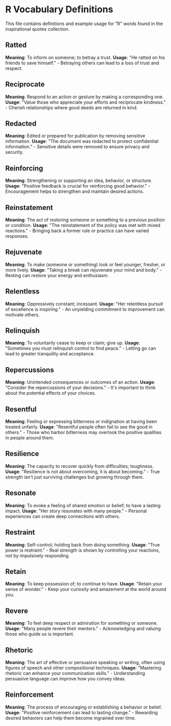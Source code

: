 # R Vocabulary Definitions

This file contains definitions and example usage for "R" words found in the inspirational quotes collection.

<!-- Add vocabulary words here following the format:
## WordName

**Meaning**: Clear, concise definition of the word.
**Usage**: "Quote or example sentence." - Explanation of the usage context.
-->

## Ratted

**Meaning**: To inform on someone; to betray a trust.
**Usage**: "He ratted on his friends to save himself." - Betraying others can lead to a loss of trust and respect.

## Reciprocate

**Meaning**: Respond to an action or gesture by making a corresponding one.
**Usage**: "Value those who appreciate your efforts and reciprocate kindness." - Cherish relationships where good deeds are returned in kind.

## Redacted

**Meaning**: Edited or prepared for publication by removing sensitive information.
**Usage**: "The document was redacted to protect confidential information." - Sensitive details were removed to ensure privacy and security.

## Reinforcing

**Meaning**: Strengthening or supporting an idea, behavior, or structure.
**Usage**: "Positive feedback is crucial for reinforcing good behavior." - Encouragement helps to strengthen and maintain desired actions.

## Reinstatement

**Meaning**: The act of restoring someone or something to a previous position or condition.
**Usage**: "The reinstatement of the policy was met with mixed reactions." - Bringing back a former rule or practice can have varied responses.

## Rejuvenate

**Meaning**: To make (someone or something) look or feel younger, fresher, or more lively.
**Usage**: "Taking a break can rejuvenate your mind and body." - Resting can restore your energy and enthusiasm.

## Relentless

**Meaning**: Oppressively constant; incessant.
**Usage**: "Her relentless pursuit of excellence is inspiring." - An unyielding commitment to improvement can motivate others.

## Relinquish

**Meaning**: To voluntarily cease to keep or claim; give up.
**Usage**: "Sometimes you must relinquish control to find peace." - Letting go can lead to greater tranquility and acceptance.

## Repercussions

**Meaning**: Unintended consequences or outcomes of an action.
**Usage**: "Consider the repercussions of your decisions." - It's important to think about the potential effects of your choices.

## Resentful

**Meaning**: Feeling or expressing bitterness or indignation at having been treated unfairly.
**Usage**: "Resentful people often fail to see the good in others." - Those who harbor bitterness may overlook the positive qualities in people around them.

## Resilience

**Meaning**: The capacity to recover quickly from difficulties; toughness.
**Usage**: "Resilience is not about overcoming, it is about becoming." - True strength isn't just surviving challenges but growing through them.

## Resonate

**Meaning**: To evoke a feeling of shared emotion or belief; to have a lasting impact.
**Usage**: "Her story resonates with many people." - Personal experiences can create deep connections with others.

## Restraint

**Meaning**: Self-control; holding back from doing something.
**Usage**: "True power is restraint." - Real strength is shown by controlling your reactions, not by impulsively responding.

## Retain

**Meaning**: To keep possession of; to continue to have.
**Usage**: "Retain your sense of wonder." - Keep your curiosity and amazement at the world around you.

## Revere

**Meaning**: To feel deep respect or admiration for something or someone.
**Usage**: "Many people revere their mentors." - Acknowledging and valuing those who guide us is important.

## Rhetoric

**Meaning**: The art of effective or persuasive speaking or writing, often using figures of speech and other compositional techniques.
**Usage**: "Mastering rhetoric can enhance your communication skills." - Understanding persuasive language can improve how you convey ideas.

## Reinforcement

**Meaning**: The process of encouraging or establishing a behavior or belief.
**Usage**: "Positive reinforcement can lead to lasting change." - Rewarding desired behaviors can help them become ingrained over time.
